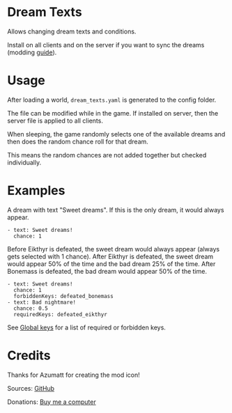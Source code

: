 # Dream Texts

Allows changing dream texts and conditions.

Install on all clients and on the server if you want to sync the dreams (modding [guide](https://youtu.be/L9ljm2eKLrk)).

# Usage

After loading a world, `dream_texts.yaml` is generated to the config folder.

The file can be modified while in the game. If installed on server, then the server file is applied to all clients.

When sleeping, the game randomly selects one of the available dreams and then does the random chance roll for that dream.

This means the random chances are not added together but checked individually.

# Examples

A dream with text "Sweet dreams". If this is the only dream, it would always appear.
```
- text: Sweet dreams!
  chance: 1
```

Before Eikthyr is defeated, the sweet dream would always appear (always gets selected with 1 chance).
After Eikthyr is defeated, the sweet dream would appear 50% of the time and the bad dream 25% of the time.
After Bonemass is defeated, the bad dream would appear 50% of the time.
```
- text: Sweet dreams!
  chance: 1
  forbiddenKeys: defeated_bonemass
- text: Bad nightmare!
  chance: 0.5
  requiredKeys: defeated_eikthyr
```

See [Global keys](https://valheim.fandom.com/wiki/Global_Keys) for a list of required or forbidden keys.

# Credits

Thanks for Azumatt for creating the mod icon!

Sources: [GitHub](https://github.com/JereKuusela/valheim-dream_texts)

Donations: [Buy me a computer](https://www.buymeacoffee.com/jerekuusela)
